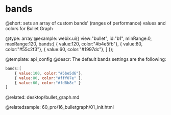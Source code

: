 bands
=============


@short:
	sets an array of custom bands' (ranges of performance) values and colors for Bullet Graph 

@type: array
@example:
webix.ui({
    view:"bullet", 
    id:"b1",
    minRange:0, 
    maxRange:120,
    bands:[
        { value:120, color:"#b4e5fb"},
        { value:80, color:"#55c2f3"},
        { value:60, color:"#1997dc"},
    ]
});



@template:	api_config
@descr:
The default bands settings are the following:

~~~js
bands:[
	{ value:100, color:"#5be5d6"},
	{ value:80, color:"#fff07e" },
	{ value:60, color:"#fd8b8c" } 
]
~~~


@related:
desktop/bullet_graph.md

@relatedsample:
60_pro/16_bulletgraph/01_init.html
